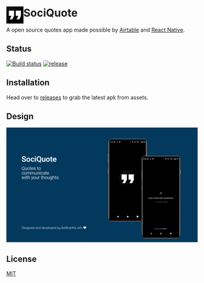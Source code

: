 # <img src="resources/play_store_512.png" width="45" align="left"> SociQuote

A open source quotes app made possible by [Airtable](https://airtable.com/) and [React Native](https://reactnative.dev/).

## Status

[![Build status](https://build.appcenter.ms/v0.1/apps/abea0050-44b3-4807-91b8-4115029e7e95/branches/main/badge)](https://appcenter.ms)
[![release](https://github.com/siddsarkar/sociQuote/actions/workflows/release.yml/badge.svg)](https://github.com/siddsarkar/SociQuote/actions/workflows/release.yml)

## Installation

Head over to [releases](https://github.com/siddsarkar/SociQuote/releases) to grab the latest apk from assets.

## Design 

![cover image](resources/cover.jpeg)

## License

[MIT](https://github.com/siddsarkar/SociQuote/blob/main/LICENSE)
